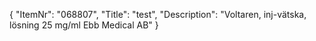 {
  "ItemNr": "068807",
  "Title": "test",
  "Description": "Voltaren, inj-vätska, lösning 25 mg/ml Ebb Medical AB"
}